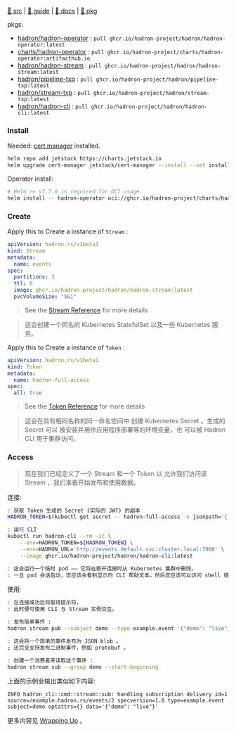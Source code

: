 [src/gh]: https://github.com/hadron-project/hadron.git "(Languages: Rust 98.7%, Dockerfile 1.1%, Other 0.2%) The Kubernetes native and CloudEvents native distributed event streaming, event orchestration & messaging platform"
[guide/ghio]: https://hadron-project.github.io/hadron
[docs/docs.rs]: https://docs.rs/hadron-client
[pkg/artifacthub.io]: https://artifacthub.io/packages/helm/hadron-operator/hadron-operator

[🍳 src][src/gh] | [🍌 guide][guide/ghio] | [🥒 docs][docs/docs.rs] | [🥚 pkg][pkg/artifacthub.io]

pkgs: 

- [hadron/hadron-operator](https://github.com/orgs/hadron-project/packages/container/package/hadron%2Fhadron-operator) : `pull ghcr.io/hadron-project/hadron/hadron-operator:latest`
- [charts/hadron-operator](https://github.com/orgs/hadron-project/packages/container/package/charts%2Fhadron-operator) : `pull ghcr.io/hadron-project/charts/hadron-operator:artifacthub.io`
- [hadron/hadron-stream](https://github.com/hadron-project/hadron/pkgs/container/hadron%2Fhadron-stream) : `pull ghcr.io/hadron-project/hadron/hadron-stream:latest`
- [hadron/pipeline-txp](https://github.com/hadron-project/hadron/pkgs/container/hadron%2Fpipeline-txp) : `pull ghcr.io/hadron-project/hadron/pipeline-txp:latest`
- [hadron/stream-txp](https://github.com/hadron-project/hadron/pkgs/container/hadron%2Fstream-txp) : `pull ghcr.io/hadron-project/hadron/stream-txp:latest`
- [hadron/hadron-cli](https://github.com/hadron-project/hadron/pkgs/container/hadron%2Fhadron-cli) : `pull ghcr.io/hadron-project/hadron/hadron-cli:latest`

### Install

Needed: [cert manager](../cert-manager-note) installed.

~~~ sh
helm repo add jetstack https://charts.jetstack.io
helm upgrade cert-manager jetstack/cert-manager --install --set installCRDs=true
~~~

Operator install: 

~~~ sh
# Helm >= v3.7.0 is required for OCI usage.
helm install -- hadron-operator oci://ghcr.io/hadron-project/charts/hadron-operator
~~~

### Create

Apply this to Create a instance of `Stream` : 

~~~ yml
apiVersion: hadron.rs/v1beta1
kind: Stream
metadata:
  name: events
spec:
  partitions: 3
  ttl: 0
  image: ghcr.io/hadron-project/hadron/hadron-stream:latest
  pvcVolumeSize: "5Gi"
~~~

> See the [Stream Reference](https://hadron-project.github.io/hadron/reference/streams.html)
>  for more details
> 

> 这会创建一个同名的 Kubernetes StatefulSet 以及一些 Kubernetes 服务。
> 

Apply this to Create a instance of `Token` : 

~~~ yml
apiVersion: hadron.rs/v1beta1
kind: Token
metadata:
  name: hadron-full-access
spec:
  all: true
~~~

> See the [Token Reference](https://hadron-project.github.io/hadron/reference/tokens.html)
>  for more details
> 

> 这会在具有相同名称的同一命名空间中
> 创建 Kubernetes Secret 。生成的 Secret 可以
> 被安装并用作应用程序部署等的环境变量，也
> 可以被 Hadron CLI 用于集群访问。
> 

### Access

> 现在我们已经定义了一个 Stream 和一个 Token 以
> 允许我们访问该 Stream ，我们准备开始发布和使用数据。 
> 

连接: 

~~~ sh
: 获取 Token 生成的 Secret (实际的 JWT) 的副本
HADRON_TOKEN=$(kubectl get secret -- hadron-full-access -o jsonpath='{.data.token}' | base64 --decode)

: 运行 CLI
kubectl run hadron-cli --rm -it \
    --env=HADRON_TOKEN=${HADRON_TOKEN} \
    --env=HADRON_URL='http://events.default.svc.cluster.local:7000' \
    --image ghcr.io/hadron-project/hadron/hadron-cli:latest

: 这会运行一个临时 pod —— 它将在断开连接时从 Kubernetes 集群中删除。
: 一旦 pod 会话启动，您应该会看到显示的 CLI 帮助文本，然后您应该可以访问 shell 提示符。 
~~~

使用: 

~~~ sh
: 在连接成功后将取得提示符，
: 此时便可使用 CLI 与 Stream 实例交互。

: 发布简单事件 :
hadron stream pub --subject demo --type example.event '{"demo": "live"}'

: 这会将一个简单的事件发布为 JSON blob 。
; 还完全支持发布二进制事件，例如 protobuf 。

: 创建一个消费者来读取这个事件 :
hadron stream sub --group demo --start-beginning
~~~

上面的示例会输出类似如下内容: 

~~~
INFO hadron_cli::cmd::stream::sub: handling subscription delivery id=1 source=/example.hadron.rs/events/2 specversion=1.0 type=example.event subject=demo optattrs={} data='{"demo": "live"}'
~~~

更多内容见 [Wrapping Up](https://hadron-project.github.io/hadron/overview/quick-start.html#wrapping-up) 。
